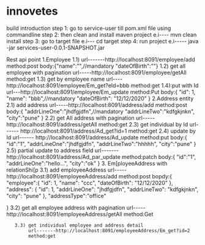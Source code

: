 # innovetes

build introduction
   step 1: go to service-user till pom.xml file using commandline
   step 2: then clean and install maven project e.i---- mvn clean install
   step 3: go to target file e.i--- cd target
   step 4: run project e.i----- java -jar services-user-0.0.1-SNAPSHOT.jar

Rest api point
1.Employee
    1.1) 
    url-------http://localhost:8091/employee/add
        method:post
        body:{"name":"",//mandatory
        "dateOfBirth":""}
    1.2) get all employee with pagination
         url-----http://localhost:8091/employee/getAll
         method:get
    1.3) get by employee name
        url---- http://localhost:8091/employee/Em_get?eId=bbb
         method:get
    1.4):put with Id
          url---http://localhost:8091/employee/Em_update
          method:Put
          body:{
              "id": 1,
              "name": "bbb",//mandatory
              "dateOfBirth": "12/12/2020"
            }
 2.Address entity
         2.1) add address
             url-----http://localhost:8091/address/add
             method:post
             body:{
                "addrLineOne":"jhdfgjdfn",//mandatory
                "addrLineTwo":"kdfgkjnkn",
                "city":"pune"
              }
          2.2) get All address with pagination
               url----- http://localhost:8091/address/getAll
                method:get
          2.3) get individual by Id
              url------ http://localhost:8091/address/Ad_get?id=1
               method:get
          2.4) update by Id
               url------ http://localhost:8091/address/Ad_update
                method:put
                body:{
              "id":"1",
              "addrLineOne":"jhdfgjdfn",
              "addrLineTwo":"hhhhh",
              "city":"pune"
            }
          2.5) partial update to address field
               url-------http://localhost:8091/address/Ad_par_update
               method:patch
               body:{
              "id":"1",
              "addrLineOne":"hello...",
              "city":"ok"
            }
 3. Em[ployeeAddress with relationShi[p
          3.1) add employeeAddress
          url-----http://localhost:8091/employeeAddress/add
          method:post
          bopdy:{
                "employee":{
                          "id": 1,
                          "name": "ccc",
                          "dateOfBirth": "12/12/2020"
                      },
                "address": {
                          "id": 1,
                          "addrLineOne": "jhdfgjdfn",
                          "addrLineTwo": "kdfgkjnkn",
                          "city": "pune"
                      },
                "addressType":"office"
	
}
        3.2) get all employee address with pagination
             url-----http://localhost:8091/employeeAddress/getAll
             method:Get
          
       3.3) get individual employee and address detail
            url-------http://localhost:8091/employeeAddress/Em_get?id=2
            method:get
       
